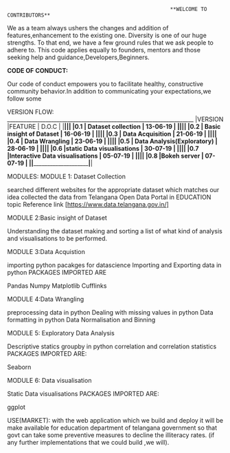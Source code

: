                                                          **WELCOME TO CONTRIBUTORS**
                                                         
                                                         
We as a team always ushers the changes and addition of features,enhancement to the existing one. Diversity is one of our huge strengths.
To that end, we have a few ground rules that we ask people to adhere to. This code applies equally to founders, mentors and those seeking help and guidance,Developers,Beginners.
 
**CODE OF CONDUCT:**

Our code of conduct empowers you to facilitate healthy, constructive community behavior.In addition to communicating your expectations,we follow some  


VERSION FLOW:
        ____________________________________________________________________
         |VERSION     |FEATURE                                   |  D.O.C   | 
         |____________|__________________________________________|__________|
         |0.1         | Dataset collection                       | 13-06-19 |
         |____________|__________________________________________|__________|
         |0.2         | Basic insight of Dataset                 | 16-06-19 |
         |____________|__________________________________________|__________|
         |0.3         | Data Acquisition                         | 21-06-19 |
         |____________|__________________________________________|__________|
         |0.4         | Data Wrangling                           | 23-06-19 |
         |____________|__________________________________________|__________|
         |0.5         | Data Analysis(Exploratory)               | 28-06-19 |
         |____________|__________________________________________|__________|
         |0.6         |static Data visualisations                | 30-07-19 |
         |____________|__________________________________________|__________|
         |0.7         |Interactive Data visualisations           | 05-07-19 |
         |____________|__________________________________________|__________|
         |0.8         |Bokeh server                              | 07-07-19 |
         |____________|__________________________________________|__________|
         
MODULES:
MODULE 1: Dataset Collection

searched different websites for the appropriate dataset which matches our idea
collected the data from Telangana Open Data Portal in EDUCATION topic
Reference link  [https://www.data.telangana.gov.in/]

MODULE 2:Basic insight of Dataset

Understanding the dataset
making and sorting a list of what kind of analysis and visualisations to be performed.

MODULE 3:Data Acquistion

importing python pacakges for datascience
Importing and Exporting data in python
PACKAGES IMPORTED ARE

Pandas
Numpy
Matplotlib
Cufflinks



MODULE 4:Data Wrangling

preprocessing data in python
Dealing with missing values in python
Data formatting in python
Data Normalisation and Binning

MODULE 5: Exploratory Data Analysis

Descriptive statics
groupby in python
correlation and correlation statistics
PACKAGES IMPORTED ARE:


Seaborn

MODULE 6: Data visualisation

Static Data visualisations
PACKAGES IMPORTED ARE:


ggplot

USE(MARKET):
with the web application which we build and deploy it will be make available for  education department of telangana government so that govt can take some preventive measures to decline the illiteracy rates.
(if any further implementations that we could build ,we will).

































